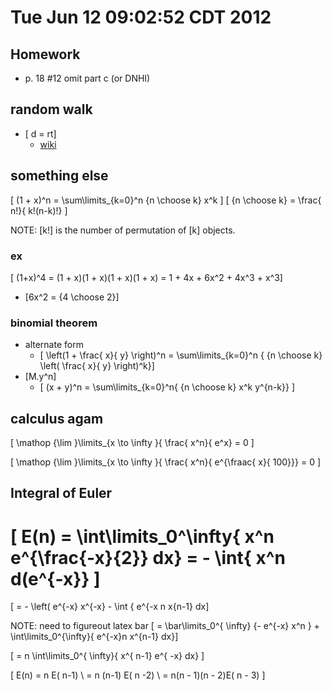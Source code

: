 # Tue Jun 12 09:02:52 CDT 2012

## Homework 

* p. 18 #12 omit part c (or DNHI)

## random walk
* \[ d = rt\]
  * [wiki](http://en.wikipedia.org/wiki/Random_walk)

## something else
\[ (1 + x)^n = \sum\limits_{k=0}^n {n \choose k} x^k \]
\[ {n \choose k} = \frac{ n!}{ k!(n-k)!} \]

NOTE: \[k!\] is the number of permutation of \[k\] objects.

### ex

\[ (1+x)^4 = (1 + x)(1 + x)(1 + x)(1 + x) = 1 + 4x + 6x^2 + 4x^3 + x^3\]
* \[6x^2 = {4 \choose 2}\]

### binomial theorem
* alternate form
  * \[ \left(1 + \frac{ x}{ y} \right)^n = \sum\limits_{k=0}^n { {n \choose k} \left( \frac{ x}{ y} \right)^k}\]
* \[M.y^n\]
  * \[ (x + y)^n = \sum\limits_{k=0}^n{ {n \choose k} x^k y^{n-k}} \]

## calculus agam

\[ \mathop {\lim }\limits_{x \to \infty }{ \frac{ x^n}{ e^x} = 0 \]

\[ \mathop {\lim }\limits_{x \to \infty }{ \frac{ x^n}{ e^{\fraac{ x}{ 100}}} = 0 \]

## Integral of Euler

# \[ E(n) = \int\limits_0^\infty{ x^n e^{\frac{-x}{2}} dx} = - \int{ x^n d(e^{-x}} \]

\[ = - \left( e^{-x} x^{-x} - \int { e^{-x n x{n-1} dx\]

NOTE: need to figureout latex bar
\[ = \bar\limits_0^{ \infty} {- e^{-x} x^n } + \int\limits_0^{\infty}{ e^{-x}n x^{n-1} dx}\]

\[ = n \int\limits_0^{ \infty}{ x^{ n-1} e^{ -x} dx} \]


\[ E(n) = n E( n-1) \\ = n (n-1) E( n -2) \\ = n(n - 1)(n - 2)E( n - 3) \]